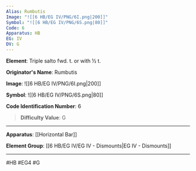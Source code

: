 ```yaml
---
Alias: Rumbutis
Image: "![[6 HB/EG IV/PNG/6I.png|200]]"
Symbol: "![[6 HB/EG IV/PNG/6S.png|80]]"
Code: 6
Apparatus: HB
EG: IV
DV: G
---
```

**Element**: Triple salto fwd. t. or with 1⁄2 t.

**Originator's Name**: Rumbutis

**Image**:
![[6 HB/EG IV/PNG/6I.png|200]]

**Symbol**:
![[6 HB/EG IV/PNG/6S.png|80]]

**Code Identification Number**: 6

>**Difficulty Value**: G

___
**Apparatus**: [[Horizontal Bar]]

**Element Group**: [[6 HB/EG IV/EG IV - Dismounts|EG IV - Dismounts]]
___
#HB #EG4 #G
